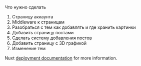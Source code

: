 Что нужно сделать

1. Страницу аккаунта
2. Middleware к страницам
3. Разобраться с тем как добавлять и где хранить картинки
4. Добавить страницу постами
5. Сделать систему добавления постов
6. Добавить страницу с 3D графикой
7. Изменение тем

Nuxt [deployment documentation](https://nuxt.com/docs/getting-started/deployment) for more information.
